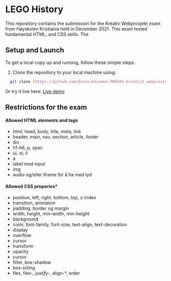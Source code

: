 # LEGO History

This repository contains the submission for the Kreativ Webprosjekt exam from Høyskolen Kristiania held in December 2021. This exam tested fundamental HTML, and CSS skills. The 

## Setup and Launch

To get a local copy up and running, follow these simple steps:

1. Clone the repository to your local machine using:
 ```bash
   git clone [https://github.com/Ensve/Eksamen-PRO105-kreativt_webprosjekt-H21]
```

 Or try it live here: [Live demo](https://ensve.github.io/Eksamen-PRO105-kreativt_webprosjekt-H21/html/index.html)

## Restrictions for the exam

#### Allowed HTML elements and tags
- html, head, body, title, meta, link
-  header, main, nav, section, article, footer
-  div
-  h1-h6, p, span
-  ul, ol, li
-  a
-  label med input
- img
-  audio og/eller iframe for å ha med lyd

#### Allowed CSS properies*
-  position, left, right, bottom, top, z-index
-  transition, animation
-  padding, border og margin
-  width, height, min-width, min-height
-  background
-  color, font-family, font-size, text-align, text-decoration
-  display
-  overflow
-  cursor
-  transform
-  opacity
-  cursor
-  filter, box-shadow
-  box-sizing
-  flex, flex-*, justify-*, align-*, order

